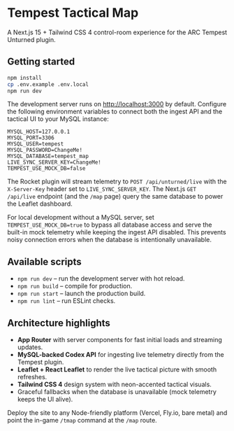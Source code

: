 # Tempest Tactical Map

A Next.js 15 + Tailwind CSS 4 control-room experience for the ARC Tempest Unturned plugin.

## Getting started

```bash
npm install
cp .env.example .env.local
npm run dev
```

The development server runs on <http://localhost:3000> by default. Configure the following environment variables to connect both the ingest API and the tactical UI to your MySQL instance:

```
MYSQL_HOST=127.0.0.1
MYSQL_PORT=3306
MYSQL_USER=tempest
MYSQL_PASSWORD=ChangeMe!
MYSQL_DATABASE=tempest_map
LIVE_SYNC_SERVER_KEY=ChangeMe!
TEMPEST_USE_MOCK_DB=false
```

The Rocket plugin will stream telemetry to `POST /api/unturned/live` with the `X-Server-Key` header set to `LIVE_SYNC_SERVER_KEY`. The Next.js `GET /api/live` endpoint (and the `/map` page) query the same database to power the Leaflet dashboard.

For local development without a MySQL server, set `TEMPEST_USE_MOCK_DB=true` to bypass all database access and serve the built-in mock telemetry while keeping the ingest API disabled. This prevents noisy connection errors when the database is intentionally unavailable.

## Available scripts

- `npm run dev` – run the development server with hot reload.
- `npm run build` – compile for production.
- `npm run start` – launch the production build.
- `npm run lint` – run ESLint checks.

## Architecture highlights

- **App Router** with server components for fast initial loads and streaming updates.
- **MySQL-backed Codex API** for ingesting live telemetry directly from the Tempest plugin.
- **Leaflet + React Leaflet** to render the live tactical picture with smooth refreshes.
- **Tailwind CSS 4** design system with neon-accented tactical visuals.
- Graceful fallbacks when the database is unavailable (mock telemetry keeps the UI alive).

Deploy the site to any Node-friendly platform (Vercel, Fly.io, bare metal) and point the in-game `/tmap` command at the `/map`
route.
